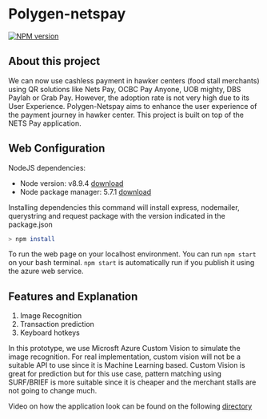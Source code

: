 Polygen-netspay
==================

[![NPM version](https://badge.fury.io/js/web3.svg)](https://npmjs.org/package/web3)  

About this project
--------------------
We can now use cashless payment in hawker centers (food stall merchants) using QR solutions like Nets Pay, OCBC Pay Anyone, UOB mighty, DBS Paylah or Grab Pay. However, the adoption rate is not very high due to its User Experience. Polygen-Netspay aims to enhance the user experience of the payment journey in hawker center. This project is built on top of the NETS Pay application.

Web Configuration
----------------
NodeJS dependencies:
 - Node version: v8.9.4 [download](https://nodejs.org/en/download/)
 - Node package manager: 5.7.1 [download](https://www.npmjs.com/get-npm)

Installing dependencies
this command will install express, nodemailer, querystring and request package with the version indicated in the package.json
```bash
> npm install 
```
To run the web page on your localhost environment. You can run `npm start` on your bash terminal. `npm start` is automatically run if you publish it using the azure web service.  

Features and Explanation
----------------
1. Image Recognition
2. Transaction prediction
3. Keyboard hotkeys

In this prototype, we use Microsft Azure Custom Vision to simulate the image recognition. For real implementation, custom vision will not be a suitable API to use since it is Machine Learning based. Custom Vision is great for prediction but for this use case, pattern matching using SURF/BRIEF is more suitable since it is cheaper and the merchant stalls are not going to change much.  

Video on how the application look can be found on the following [directory](https://github.com/charlieangriawan/polygen-netspay/tree/master/video/demo.mp4)
